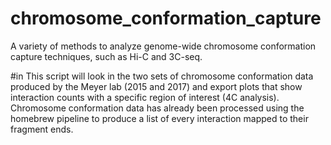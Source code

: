 # chromosome_conformation_capture
A variety of methods to analyze genome-wide chromosome conformation capture techniques, such as Hi-C and 3C-seq. 



#in
This script will look in the two sets of chromosome conformation data produced by the Meyer lab (2015 and 2017) and export plots that show interaction counts with a specific region of interest (4C analysis). Chromosome conformation data has already been processed using the homebrew pipeline to produce a list of every interaction mapped to their fragment ends.

